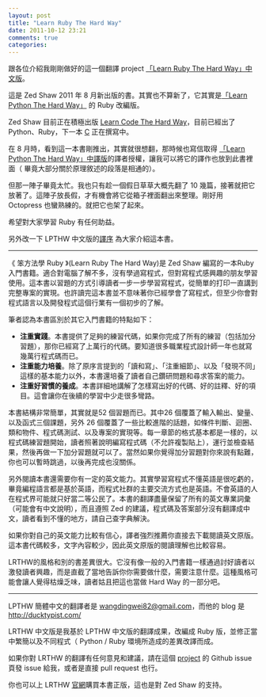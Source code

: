 ```yaml
---
layout: post
title: "Learn Ruby The Hard Way"
date: 2011-10-12 23:21
comments: true
categories: 
---
```


跟各位介紹我剛剛做好的這一個翻譯 project [「Learn Ruby The Hard Way」中文版](http://lrthw.github.com/)。

這是 Zed Shaw 2011 年 8 月新出版的書。其實也不算新了，它其實是[「Learn Python The Hard Way」](http://learnpythonthehardway.org/) 的 Ruby 改編版。

Zed Shaw 目前正在積極出版 [Learn Code The Hard Way](http://learncodethehardway.org/)，目前已經出了 Python、Ruby，下一本 [C](http://c.learncodethehardway.org/) 正在撰寫中。

在 8 月時，看到這一本書剛推出，其實就很想翻，那時候也寫信取得 [「Learn Python The Hard Way」中譯版](http://readthedocs.org/docs/learn-python-the-hard-way-zh_cn-translation/en/latest/index.html)的譯者授權，讓我可以將它的譯作也放到此書裡面（ 畢竟大部分關於原理敘述的段落是相通的）。

但那一陣子畢竟太忙。我也只有趁一個假日草草大概先翻了 10 幾篇，接著就把它放著了。這陣子放長假，才有機會將它從箱子裡面翻出來整理。剛好用 Octopress 也蠻熟練的。就把它也架了起來。

希望對大家學習 Ruby 有任何助益。

另外改一下 LPTHW 中文版的[譯序](http://ducktypist.com/2011/06/08/%E4%B8%AD%E6%96%87%E7%89%88-learn-python-the-hard-way-%E7%BF%BB%E8%AF%91%E5%AE%8C%E6%AF%95/) 為大家介紹這本書。

*** 

《 笨方法學 Ruby 》(Learn Ruby The Hard Way)是 Zed Shaw 編寫的一本Ruby 入門書籍。適合對電腦了解不多，沒有學過寫程式，但對寫程式感興趣的朋友學習使用。這本書以習題的方式引導讀者一步一步學習寫程式，從簡單的打印一直講到完整專案的實現。也許讀完這本書並不意味著你已經學會了寫程式，但至少你會對程式語言以及開發程式這個行業有一個初步的了解。 

筆者認為本書區別於其它入門書籍的特點如下： 

* **注重實踐**。本書提供了足夠的練習代碼，如果你完成了所有的練習（包括加分習題），那你已經寫了上萬行的代碼。要知道很多職業程式設計師一年也就寫幾萬行程式碼而已。 
* **注重能力培養**。除了原序言提到的「讀和寫」、「注重細節」、以及「發現不同」這樣的基本能力以外，本書還培養了讀者自己鑽研問題和尋求答案的能力。 
* **注重好習慣的養成**。本書詳細地講解了怎樣寫出好的代碼、好的註釋、好的項目。這會讓你在後續的學習中少走很多彎路。 

本書結構非常簡單，其實就是52 個習題而已。其中26 個覆蓋了輸入輸出、變量、以及函式三個課題，另外 26 個覆蓋了一些比較進階的話題，如條件判斷、迴圈、類和物件、程式碼測試、以及專案的實現等。每一章節的格式基本都是一樣的，以程式碼練習題開始，讀者照著說明編寫程式碼（不允許複製貼上），運行並檢查結果，然後再做一下加分習題就可以了。當然如果你覺得加分習題對你來說有點難，你也可以暫時跳過，以後再完成也沒關係。 

另外閱讀本書還需要你有一定的英文能力。其實學習寫程式不懂英語是很吃虧的，畢竟編程語言都是基於英語，而程式社群的主要交流方式也是英語。不會英語的人在程式界可能就只好當二等公民了。本書的翻譯盡量保留了所有的英文專業詞彙（可能會有中文說明），而且遵照 Zed 的建議，程式碼及答案部分沒有翻譯成中文，讀者看到不懂的地方，請自己查字典解決。 

如果你對自己的英文能力比較有信心，譯者強烈推薦你直接去下載閱讀英文原版。這本書代碼較多，文字內容較少，因此英文原版的閱讀理解也比較容易。 

LRTHW的風格和別的書差異很大。它沒有像一般的入門書籍一樣通過討好讀者以激發讀者興趣，而是直截了當地告訴你你需要做什麼，需要注意什麼。這種風格可能會讓人覺得枯燥乏味，讀者姑且把這也當做 Hard Way 的一部分吧。

*** 

LPTHW 簡體中文的翻譯者是 <wangdingwei82@gmail.com>，而他的 blog 是 <http://ducktypist.com/>

LRTHW 中文版是我基於 LPTHW 中文版的翻譯成果，改編成 Ruby 版，並修正當中繁簡以及不同程式（ Python / Ruby 環境所造成的差異改譯而成。

如果你對 LRTHW 的翻譯有任何意見和建議，請在這個 [project](https://github.com/lrthw/lrthw.github.com) 的 Github issue 頁發 issue 給我，或者是直接 pull request 也行。

你也可以上 LRTHW [官網](http://ruby.learncodethehardway.org/)購買本書正版，這也是對 Zed Shaw 的支持。